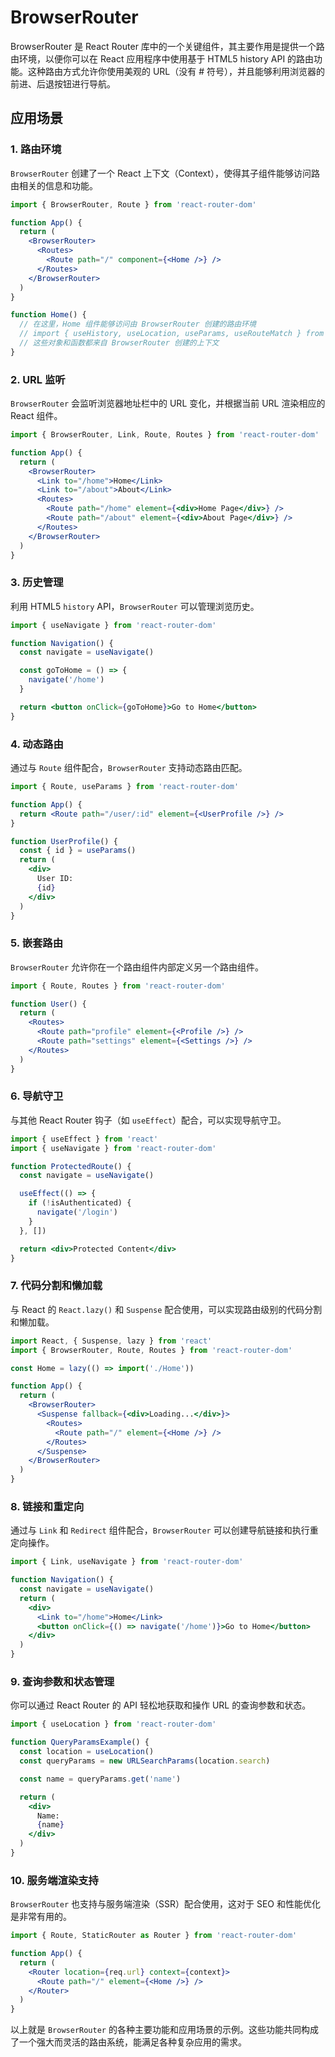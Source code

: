 # BrowserRouter

BrowserRouter 是 React Router 库中的一个关键组件，其主要作用是提供一个路由环境，以便你可以在 React 应用程序中使用基于 HTML5 history API 的路由功能。这种路由方式允许你使用美观的 URL（没有 # 符号），并且能够利用浏览器的前进、后退按钮进行导航。

## 应用场景

### 1. 路由环境

`BrowserRouter` 创建了一个 React 上下文（Context），使得其子组件能够访问路由相关的信息和功能。

```jsx
import { BrowserRouter, Route } from 'react-router-dom'

function App() {
  return (
    <BrowserRouter>
      <Routes>
        <Route path="/" component={<Home />} />
      </Routes>
    </BrowserRouter>
  )
}

function Home() {
  // 在这里，Home 组件能够访问由 BrowserRouter 创建的路由环境
  // import { useHistory, useLocation, useParams, useRouteMatch } from 'react-router-dom';
  // 这些对象和函数都来自 BrowserRouter 创建的上下文
}
```

### 2. URL 监听

`BrowserRouter` 会监听浏览器地址栏中的 URL 变化，并根据当前 URL 渲染相应的 React 组件。

```jsx
import { BrowserRouter, Link, Route, Routes } from 'react-router-dom'

function App() {
  return (
    <BrowserRouter>
      <Link to="/home">Home</Link>
      <Link to="/about">About</Link>
      <Routes>
        <Route path="/home" element={<div>Home Page</div>} />
        <Route path="/about" element={<div>About Page</div>} />
      </Routes>
    </BrowserRouter>
  )
}
```

### 3. 历史管理

利用 HTML5 `history` API，`BrowserRouter` 可以管理浏览历史。

```jsx
import { useNavigate } from 'react-router-dom'

function Navigation() {
  const navigate = useNavigate()

  const goToHome = () => {
    navigate('/home')
  }

  return <button onClick={goToHome}>Go to Home</button>
}
```

### 4. 动态路由

通过与 `Route` 组件配合，`BrowserRouter` 支持动态路由匹配。

```jsx
import { Route, useParams } from 'react-router-dom'

function App() {
  return <Route path="/user/:id" element={<UserProfile />} />
}

function UserProfile() {
  const { id } = useParams()
  return (
    <div>
      User ID:
      {id}
    </div>
  )
}
```

### 5. 嵌套路由

`BrowserRouter` 允许你在一个路由组件内部定义另一个路由组件。

```jsx
import { Route, Routes } from 'react-router-dom'

function User() {
  return (
    <Routes>
      <Route path="profile" element={<Profile />} />
      <Route path="settings" element={<Settings />} />
    </Routes>
  )
}
```

### 6. 导航守卫

与其他 React Router 钩子（如 `useEffect`）配合，可以实现导航守卫。

```jsx
import { useEffect } from 'react'
import { useNavigate } from 'react-router-dom'

function ProtectedRoute() {
  const navigate = useNavigate()

  useEffect(() => {
    if (!isAuthenticated) {
      navigate('/login')
    }
  }, [])

  return <div>Protected Content</div>
}
```

### 7. 代码分割和懒加载

与 React 的 `React.lazy()` 和 `Suspense` 配合使用，可以实现路由级别的代码分割和懒加载。

```jsx
import React, { Suspense, lazy } from 'react'
import { BrowserRouter, Route, Routes } from 'react-router-dom'

const Home = lazy(() => import('./Home'))

function App() {
  return (
    <BrowserRouter>
      <Suspense fallback={<div>Loading...</div>}>
        <Routes>
          <Route path="/" element={<Home />} />
        </Routes>
      </Suspense>
    </BrowserRouter>
  )
}
```

### 8. 链接和重定向

通过与 `Link` 和 `Redirect` 组件配合，`BrowserRouter` 可以创建导航链接和执行重定向操作。

```jsx
import { Link, useNavigate } from 'react-router-dom'

function Navigation() {
  const navigate = useNavigate()
  return (
    <div>
      <Link to="/home">Home</Link>
      <button onClick={() => navigate('/home')}>Go to Home</button>
    </div>
  )
}
```

### 9. 查询参数和状态管理

你可以通过 React Router 的 API 轻松地获取和操作 URL 的查询参数和状态。

```jsx
import { useLocation } from 'react-router-dom'

function QueryParamsExample() {
  const location = useLocation()
  const queryParams = new URLSearchParams(location.search)

  const name = queryParams.get('name')

  return (
    <div>
      Name:
      {name}
    </div>
  )
}
```

### 10. 服务端渲染支持

`BrowserRouter` 也支持与服务端渲染（SSR）配合使用，这对于 SEO 和性能优化是非常有用的。

```jsx
import { Route, StaticRouter as Router } from 'react-router-dom'

function App() {
  return (
    <Router location={req.url} context={context}>
      <Route path="/" element={<Home />} />
    </Router>
  )
}
```

以上就是 `BrowserRouter` 的各种主要功能和应用场景的示例。这些功能共同构成了一个强大而灵活的路由系统，能满足各种复杂应用的需求。
